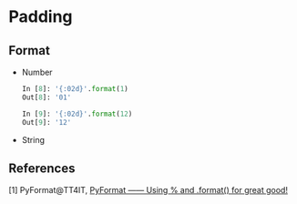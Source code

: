 # Padding

## Format

* Number

  ```python
  In [8]: '{:02d}'.format(1)
  Out[8]: '01'

  In [9]: '{:02d}'.format(12)
  Out[9]: '12'
  ```

* String


## References

[1] PyFormat@TT4IT, [PyFormat —— Using % and .format() for great good!](http://tt4it.com/resources/discuss/2074/)